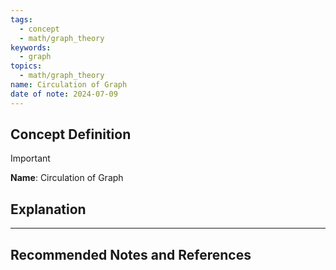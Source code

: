 ```yaml
---
tags:
  - concept
  - math/graph_theory
keywords:
  - graph
topics:
  - math/graph_theory
name: Circulation of Graph
date of note: 2024-07-09
---
```


## Concept Definition

>[!important]
>**Name**: Circulation of Graph





## Explanation





-----------
##  Recommended Notes and References

